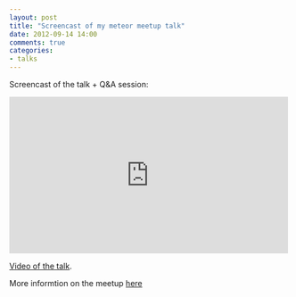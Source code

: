 ```yaml
---
layout: post
title: "Screencast of my meteor meetup talk"
date: 2012-09-14 14:00
comments: true
categories:
- talks
---
```


Screencast of the talk + Q&A session:
<iframe src="http://player.vimeo.com/video/49433252" width="500" height="281" frameborder="0" webkitAllowFullScreen mozallowfullscreen allowFullScreen></iframe>

[Video of the talk](https://www.dropbox.com/s/mrg7smkdo4gpo6s/Meteor-talk.m4v).

More informtion on the meetup [here](http://www.meetup.com/VanDev/events/75032692/)
